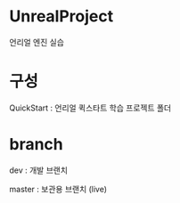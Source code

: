 # UnrealProject
언리얼 엔진 실습



# 구성
QuickStart : 언리얼 퀵스타트 학습 프로젝트 폴더



# branch
dev : 개발 브랜치

master : 보관용 브랜치 (live)
